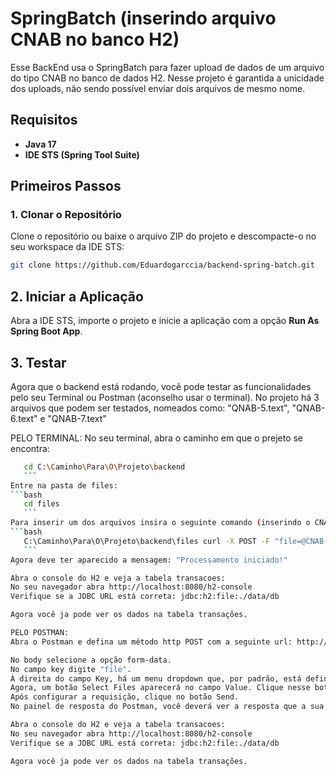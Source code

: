# SpringBatch (inserindo arquivo CNAB no banco H2)

Esse BackEnd usa o SpringBatch para fazer upload de dados de um arquivo do tipo CNAB no banco de dados H2. Nesse projeto é garantida a unicidade dos uploads, não sendo possível enviar dois arquivos de mesmo nome.

## Requisitos

- **Java 17**
- **IDE STS (Spring Tool Suite)**

## Primeiros Passos

### 1. Clonar o Repositório

Clone o repositório ou baixe o arquivo ZIP do projeto e descompacte-o no seu workspace da IDE STS:

```bash
git clone https://github.com/Eduardogarccia/backend-spring-batch.git
```

## 2. Iniciar a Aplicação

Abra a IDE STS, importe o projeto e inicie a aplicação com a opção **Run As Spring Boot App**.

## 3. Testar

Agora que o backend está rodando, você pode testar as funcionalidades pelo seu Terminal ou Postman (aconselho usar o terminal).
No projeto há 3 arquivos que podem ser testados, nomeados como: "QNAB-5.text", "QNAB-6.text" e "QNAB-7.text"

PELO TERMINAL:
No seu terminal, abra o caminho em que o prejeto se encontra:
 ```bash
    cd C:\Caminho\Para\O\Projeto\backend
    ```
Entre na pasta de files:
 ```bash
    cd files
    ```
Para inserir um dos arquivos insira o seguinte comando (inserindo o CNAB-5.txt por exemplo):
 ```bash
    C:\Caminho\Para\O\Projeto\backend\files curl -X POST -F "file=@CNAB-5.txt" http://localhost:8080/cnab/upload
    ```
Agora deve ter aparecido a mensagem: "Processamento iniciado!"

Abra o console do H2 e veja a tabela transacoes:
No seu navegador abra http://localhost:8080/h2-console
Verifique se a JDBC URL está correta: jdbc:h2:file:./data/db

Agora você ja pode ver os dados na tabela transações.

PELO POSTMAN:
Abra o Postman e defina um método http POST com a seguinte url: http://localhost:8080/cnab/upload

No body selecione a opção form-data.
No campo key digite "file".
À direita do campo Key, há um menu dropdown que, por padrão, está definido como "Text". Clique nele e selecione File.
Agora, um botão Select Files aparecerá no campo Value. Clique nesse botão e selecione o arquivo CNAB-5.txt (por exemplo) seguindo o caminho de onde está o projeto, na pasta "files".
Após configurar a requisição, clique no botão Send.
No painel de resposta do Postman, você deverá ver a resposta que a sua API retorna, que no seu caso deve ser "Processamento iniciado!".

Abra o console do H2 e veja a tabela transacoes:
No seu navegador abra http://localhost:8080/h2-console
Verifique se a JDBC URL está correta: jdbc:h2:file:./data/db

Agora você ja pode ver os dados na tabela transações.



